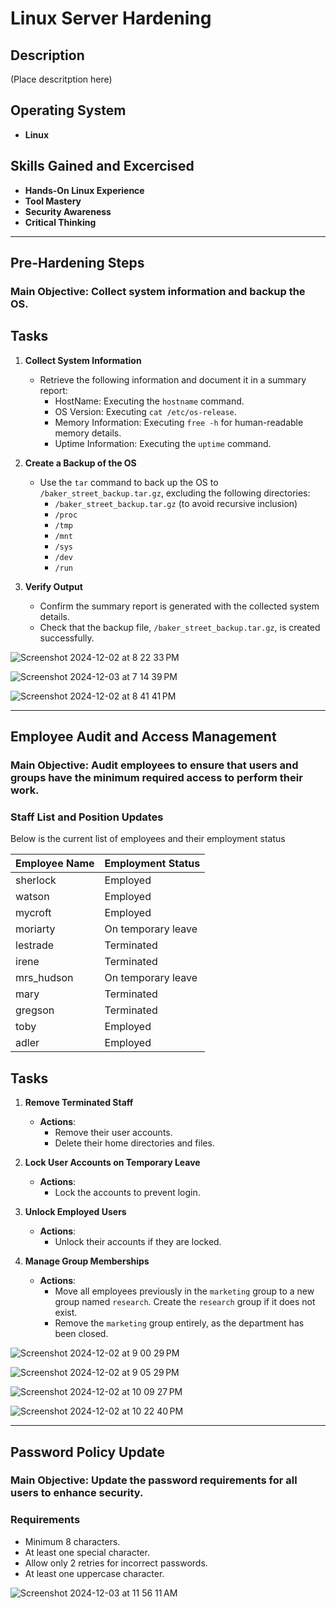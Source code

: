 # Linux Server Hardening

## Description  

(Place descritption here)  

## Operating System  

- **Linux**  

## Skills Gained and Excercised

- **Hands-On Linux Experience**
- **Tool Mastery**
- **Security Awareness**
- **Critical Thinking**

---

## Pre-Hardening Steps

### Main Objective: Collect system information and backup the OS.

## Tasks

1. **Collect System Information**
   - Retrieve the following information and document it in a summary report:
     - HostName: Executing the `hostname` command.
     - OS Version: Executing `cat /etc/os-release`.
     - Memory Information: Executing `free -h` for human-readable memory details.
     - Uptime Information: Executing the `uptime` command.

2. **Create a Backup of the OS**
   - Use the `tar` command to back up the OS to `/baker_street_backup.tar.gz`, excluding the following directories:
     - `/baker_street_backup.tar.gz` (to avoid recursive inclusion)
     - `/proc`
     - `/tmp`
     - `/mnt`
     - `/sys`
     - `/dev`
     - `/run`

3. **Verify Output**
   - Confirm the summary report is generated with the collected system details.
   - Check that the backup file, `/baker_street_backup.tar.gz`, is created successfully.


![Screenshot 2024-12-02 at 8 22 33 PM](https://github.com/user-attachments/assets/cc081a90-269f-4792-bae4-76f4ffc10c3d)

![Screenshot 2024-12-03 at 7 14 39 PM](https://github.com/user-attachments/assets/13b5207b-baf3-4ecf-b5b8-948ba632a3cc)

![Screenshot 2024-12-02 at 8 41 41 PM](https://github.com/user-attachments/assets/0014cb83-1e1e-42e3-9d7a-5e94c76eb009)



---

## Employee Audit and Access Management

### Main Objective: Audit employees to ensure that users and groups have the minimum required access to perform their work.

### Staff List and Position Updates

Below is the current list of employees and their employment status

| Employee Name | Employment Status     |
|---------------|-----------------------|
| sherlock      | Employed              |
| watson        | Employed              |
| mycroft       | Employed              |
| moriarty      | On temporary leave    |
| lestrade      | Terminated            |
| irene         | Terminated            |
| mrs_hudson    | On temporary leave    |
| mary          | Terminated            |
| gregson       | Terminated            |
| toby          | Employed              |
| adler         | Employed              |

## Tasks

1. **Remove Terminated Staff**
   - **Actions**:
     - Remove their user accounts.
     - Delete their home directories and files.

2. **Lock User Accounts on Temporary Leave**
   - **Actions**:
     - Lock the accounts to prevent login.

3. **Unlock Employed Users**
   - **Actions**:
     - Unlock their accounts if they are locked.

4. **Manage Group Memberships**
   - **Actions**:
     - Move all employees previously in the `marketing` group to a new group named `research`. Create the `research` group if it does not exist.
     - Remove the `marketing` group entirely, as the department has been closed.


![Screenshot 2024-12-02 at 9 00 29 PM](https://github.com/user-attachments/assets/a1701677-a6e1-4a01-be1a-2d6b0bb47b63)

![Screenshot 2024-12-02 at 9 05 29 PM](https://github.com/user-attachments/assets/fe3beb28-a843-4e75-8008-a494a18a6127)

![Screenshot 2024-12-02 at 10 09 27 PM](https://github.com/user-attachments/assets/cc62bbd3-8f8c-480b-ba71-dbbac3137531)

![Screenshot 2024-12-02 at 10 22 40 PM](https://github.com/user-attachments/assets/d415db70-8afd-4b02-82c6-18c0a7ad482b)



---

## Password Policy Update

### Main Objective: Update the password requirements for all users to enhance security.

### Requirements

- Minimum 8 characters.
- At least one special character.
- Allow only 2 retries for incorrect passwords.
- At least one uppercase character.


![Screenshot 2024-12-03 at 11 56 11 AM](https://github.com/user-attachments/assets/0a7c8f89-1208-40e2-b4a7-a0e9a631ae8b)

